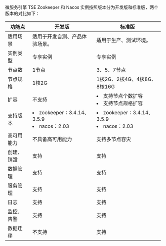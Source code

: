 微服务引擎 TSE Zookeeper 和 Nacos 实例按照版本分为开发版和标准版，两个版本的对比如下：

| 功能点                             | 开发版                                                       | 标准版                                                       |
| --------------------------------- | ------------------------------------------------------------ | ------------------------------------------------------------ |
| 适用场景                            | 适用于开发自测、产品体验场景。                                   | 适用于生产、测试环境。                                            |
| 实例类型                         | 专享实例 | 专享实例 |
| 节点数 | 1节点 | 3、5、7节点 |
| 节点规格 | 1核2G | 1核2G、2核4G、4核8G、8核16G |
| 扩容 | 不支持 | <li>支持节点个数扩容</li> <li>支持节点规格扩容</li> |
| 支持版本 | <li>zookeeper：3.4.14、3.5.9</li><li>nacos：2.03 </li> | <li>zookeeper：3.4.14、3.5.9</li><li>nacos：2.03 </li> |
| 高可用能力 | 不具备高可用能力 | 支持多节点容灾 |
| 创建、销毁 | 支持 | 支持 |
| 数据管理 | 支持 | 支持 |
| 服务管理 | 支持 | 支持 |
| 日志 | 支持 | 支持 |
| 监控、告警 | 支持 | 支持 |
| 数据迁移 | 不支持 | 支持 |
